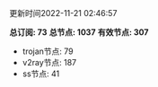 更新时间2022-11-21 02:46:57

**总订阅: 73**
**总节点: 1037**
**有效节点: 307**
- trojan节点: 79
- v2ray节点: 187
- ss节点: 41
